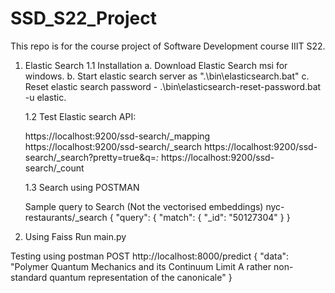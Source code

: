 # SSD_S22_Project
This repo is for the course project of Software Development course IIIT S22.


1. Elastic Search
    1.1 Installation
    a. Download Elastic Search msi for windows.
    b. Start elastic search server as ".\bin\elasticsearch.bat"
    c. Reset elastic search password - .\bin\elasticsearch-reset-password.bat -u elastic.

    1.2 Test Elastic search API:

    https://localhost:9200/ssd-search/_mapping
    https://localhost:9200/ssd-search/_search
    https://localhost:9200/ssd-search/_search?pretty=true&q=*:*
    https://localhost:9200/ssd-search/_count
    
    1.3 Search using POSTMAN
    
    Sample query to Search (Not the vectorised embeddings)
    nyc-restaurants/_search
    {
        "query": {
            "match": {
                "_id": "50127304"
            }
     }
 
 2. Using Faiss
    Run main.py
   
  Testing using postman
  POST http://localhost:8000/predict
  {
    "data": "Polymer Quantum Mechanics and its Continuum Limit A rather non-standard quantum representation of the canonicale"
    }
  
